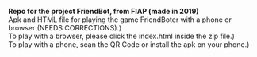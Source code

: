 **Repo for the project FriendBot, from FIAP (made in 2019)**</br>
Apk and HTML file for playing the game FriendBoter with a phone or browser (NEEDS CORRECTIONS).)</br>
To play with a browser, please click the index.html inside the zip file.)</br>
To play with a phone, scan the QR Code or install the apk on your phone.)</br>
